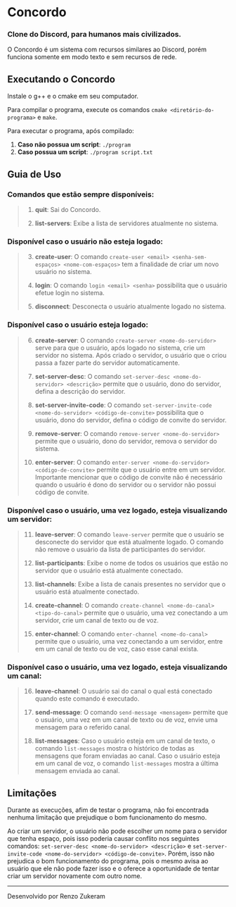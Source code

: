 # Concordo
### Clone do Discord, para humanos mais civilizados.
O Concordo é um sistema com recursos similares ao Discord, porém funciona somente em modo texto e sem recursos de rede.

## Executando o Concordo
Instale o g++ e o cmake em seu computador.

Para compilar o programa, execute os comandos `cmake <diretório-do-programa>` e `make`.

Para executar o programa, após compilado:
1. **Caso não possua um script**: `./program`
2. **Caso possua um script**: `./program script.txt`

## Guia de Uso
### Comandos que estão sempre disponíveis:
>1. **quit**: Sai do Concordo.
>
>2. **list-servers**: Exibe a lista de servidores atualmente no sistema.
### Disponível caso o usuário não esteja logado:<br>
>3. **create-user**: O comando `create-user <email> <senha-sem-espaços> <nome-com-espaços>` tem a finalidade de criar um novo usuário no sistema.<br>
>
>4. **login**: O comando `login <email> <senha>` possibilita que o usuário efetue login no sistema.<br>
>
>5. **disconnect**: Desconecta o usuário atualmente logado no sistema.<br>
### Disponível caso o usuário esteja logado:
>
>6. **create-server**: O comando `create-server <nome-do-servidor>` serve para que o usuário, após logado no sistema, crie um servidor no sistema. Após criado o servidor, o usuário que o criou passa a fazer parte do servidor automaticamente.<br>
>
>7. **set-server-desc**: O comando `set-server-desc <nome-do-servidor> <descrição>` permite que o usuário, dono do servidor, defina a descrição do servidor.<br>
>
>8. **set-server-invite-code**: O comando `set-server-invite-code <nome-do-servidor> <código-de-convite>` possibilita que o usuário, dono do servidor, defina o código de convite do servidor.<br>
>
>9. **remove-server**: O comando `remove-server <nome-do-servidor>` permite que o usuário, dono do servidor, remova o servidor do sistema.<br>
>
>10. **enter-server**: O comando `enter-server <nome-do-servidor> <código-de-convite>` permite que o usuário entre em um servidor. Importante mencionar que o código de convite não é necessário quando o usuário é dono do servidor ou o servidor não possui código de convite.<br>
### Disponível caso o usuário, uma vez logado, esteja visualizando um servidor:<br>
>11. **leave-server**: O comando `leave-server` permite que o usuário se desconecte do servidor que está atualmente logado. O comando não remove o usuário da lista de participantes do servidor.<br>
>
>12. **list-participants**: Exibe o nome de todos os usuários que estão no servidor que o usuário está atualmente conectado.<br>
>
>13. **list-channels**: Exibe a lista de canais presentes no servidor que o usuário está atualmente conectado.<br>
>
>14. **create-channel**: O comando `create-channel <nome-do-canal> <tipo-do-canal>` permite que o usuário, uma vez conectando a um servidor, crie um canal de texto ou de voz.<br>
>
>15. **enter-channel**: O comando `enter-channel <nome-do-canal>` permite que o usuário, uma vez conectando a um servidor, entre em um canal de texto ou de voz, caso esse canal exista.<br>
### Disponível caso o usuário, uma vez logado, esteja visualizando um canal:<br>
>16. **leave-channel**: O usuário sai do canal o qual está conectado quando este comando é executado.<br>
>
>17. **send-message**: O comando `send-message <mensagem>` permite que o usuário, uma vez em um canal de texto ou de voz, envie uma mensagem para o referido canal.<br>
>
>18. **list-messages**: Caso o usuário esteja em um canal de texto, o comando `list-messages` mostra o histórico de todas as mensagens que foram enviadas ao canal. Caso o usuário esteja em um canal de voz, o comando `list-messages` mostra a última mensagem enviada ao canal.<br>

## Limitações
Durante as execuções, afim de testar o programa, não foi encontrada nenhuma limitação que prejudique o bom funcionamento do mesmo.

Ao criar um servidor, o usuário não pode escolher um nome para o servidor que tenha espaço, pois isso poderia causar conflito nos seguintes comandos: `set-server-desc <nome-do-servidor> <descrição>` e `set-server-invite-code <nome-do-servidor> <código-de-convite>`. Porém, isso não prejudica o bom funcionamento do programa, pois o mesmo avisa ao usuário que ele não pode fazer isso e o oferece a oportunidade de tentar criar um servidor novamente com outro nome.

---

Desenvolvido por Renzo Zukeram